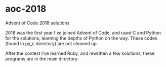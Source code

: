 # aoc-2018
Advent of Code 2018 solutions

2018 was the first year I've joined Advent of Code, and used C and
Python for the solutions, learning the depths of Python on the way. 
These codes (found in py_c directory) are not cleaned up.

After the contest I've learned Ruby, and rewritten a few solutions,
these programs are in the main directory.

